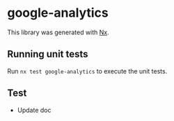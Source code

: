 # google-analytics

This library was generated with [Nx](https://nx.dev).

## Running unit tests

Run `nx test google-analytics` to execute the unit tests.

## Test 

- Update doc
